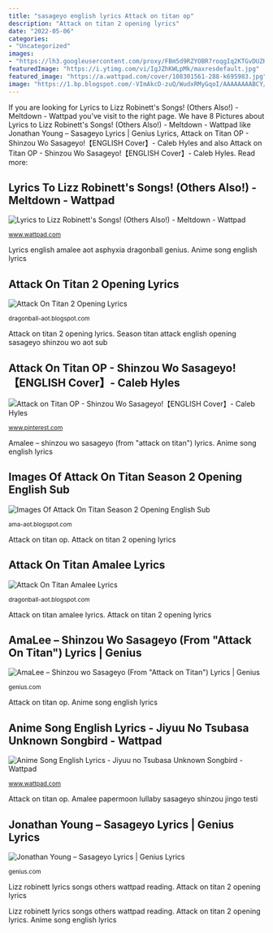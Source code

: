 ```yaml
---
title: "sasageyo english lyrics Attack on titan op"
description: "Attack on titan 2 opening lyrics"
date: "2022-05-06"
categories:
- "Uncategorized"
images:
- "https://lh3.googleusercontent.com/proxy/FBm5d9RZYOBR7roqgIq2KTGvDUZKKCyz8K9jX0nqi4TDx9mOplwMS_qd64HTCmvUApFlWfRLjoyH3gGeAKSgXYb8SdwOyd47x2Rr7lPqPy7pn464xEounaEj2klF=w1200-h630-p-k-no-nu"
featuredImage: "https://i.ytimg.com/vi/IgJZhKWLpMk/maxresdefault.jpg"
featured_image: "https://a.wattpad.com/cover/108301561-288-k695983.jpg"
image: "https://1.bp.blogspot.com/-VImAkcD-zuQ/WudxRMyGqoI/AAAAAAAABCY/teSvKsydkpYNxnrR3KPph8oW0-LfgHqdwCLcBGAs/s1600/0%2B-%2BYouTubeBanner_asphyxia.jpg"
---
```


If you are looking for Lyrics to Lizz Robinett&#039;s Songs! (Others Also!) - Meltdown - Wattpad you've visit to the right page. We have 8 Pictures about Lyrics to Lizz Robinett&#039;s Songs! (Others Also!) - Meltdown - Wattpad like Jonathan Young – Sasageyo Lyrics | Genius Lyrics, Attack on Titan OP - Shinzou Wo Sasageyo!【ENGLISH Cover】- Caleb Hyles and also Attack on Titan OP - Shinzou Wo Sasageyo!【ENGLISH Cover】- Caleb Hyles. Read more:

## Lyrics To Lizz Robinett&#039;s Songs! (Others Also!) - Meltdown - Wattpad

![Lyrics to Lizz Robinett&#039;s Songs! (Others Also!) - Meltdown - Wattpad](https://a.wattpad.com/cover/108301561-288-k695983.jpg "Jonathan young – sasageyo lyrics")

<small>www.wattpad.com</small>

Lyrics english amalee aot asphyxia dragonball genius. Anime song english lyrics

## Attack On Titan 2 Opening Lyrics

![Attack On Titan 2 Opening Lyrics](https://lh3.googleusercontent.com/proxy/FBm5d9RZYOBR7roqgIq2KTGvDUZKKCyz8K9jX0nqi4TDx9mOplwMS_qd64HTCmvUApFlWfRLjoyH3gGeAKSgXYb8SdwOyd47x2Rr7lPqPy7pn464xEounaEj2klF=w1200-h630-p-k-no-nu "Attack on titan 2 opening lyrics")

<small>dragonball-aot.blogspot.com</small>

Attack on titan 2 opening lyrics. Season titan attack english opening sasageyo shinzou wo aot sub

## Attack On Titan OP - Shinzou Wo Sasageyo!【ENGLISH Cover】- Caleb Hyles

![Attack on Titan OP - Shinzou Wo Sasageyo!【ENGLISH Cover】- Caleb Hyles](https://i.pinimg.com/originals/c7/7b/10/c77b10afe0564c8c4340e40fd5338f3e.jpg "Hyles shinzou")

<small>www.pinterest.com</small>

Amalee – shinzou wo sasageyo (from &quot;attack on titan&quot;) lyrics. Anime song english lyrics

## Images Of Attack On Titan Season 2 Opening English Sub

![Images Of Attack On Titan Season 2 Opening English Sub](https://i.ytimg.com/vi/IgJZhKWLpMk/maxresdefault.jpg "Images of attack on titan season 2 opening english sub")

<small>ama-aot.blogspot.com</small>

Attack on titan op. Attack on titan 2 opening lyrics

## Attack On Titan Amalee Lyrics

![Attack On Titan Amalee Lyrics](https://1.bp.blogspot.com/-VImAkcD-zuQ/WudxRMyGqoI/AAAAAAAABCY/teSvKsydkpYNxnrR3KPph8oW0-LfgHqdwCLcBGAs/s1600/0%2B-%2BYouTubeBanner_asphyxia.jpg "Amalee – shinzou wo sasageyo (from &quot;attack on titan&quot;) lyrics")

<small>dragonball-aot.blogspot.com</small>

Attack on titan amalee lyrics. Attack on titan 2 opening lyrics

## AmaLee – Shinzou Wo Sasageyo (From &quot;Attack On Titan&quot;) Lyrics | Genius

![AmaLee – Shinzou wo Sasageyo (From &quot;Attack on Titan&quot;) Lyrics | Genius](https://images.genius.com/e268d0a741e65b3b10832eca8c1f7a8f.1000x1000x1.jpg "Season titan attack english opening sasageyo shinzou wo aot sub")

<small>genius.com</small>

Attack on titan op. Anime song english lyrics

## Anime Song English Lyrics - Jiyuu No Tsubasa Unknown Songbird - Wattpad

![Anime Song English Lyrics - Jiyuu no Tsubasa Unknown Songbird - Wattpad](https://img.wattpad.com/cover/83300402-288-k715299.jpg "Amalee – shinzou wo sasageyo (from &quot;attack on titan&quot;) lyrics")

<small>www.wattpad.com</small>

Attack on titan op. Amalee papermoon lullaby sasageyo shinzou jingo testi

## Jonathan Young – Sasageyo Lyrics | Genius Lyrics

![Jonathan Young – Sasageyo Lyrics | Genius Lyrics](https://images.genius.com/6367bb6092b458a702770e6a18b83629.500x500x1.jpg "Jonathan young – sasageyo lyrics")

<small>genius.com</small>

Lizz robinett lyrics songs others wattpad reading. Attack on titan 2 opening lyrics

Lizz robinett lyrics songs others wattpad reading. Attack on titan 2 opening lyrics. Anime song english lyrics
